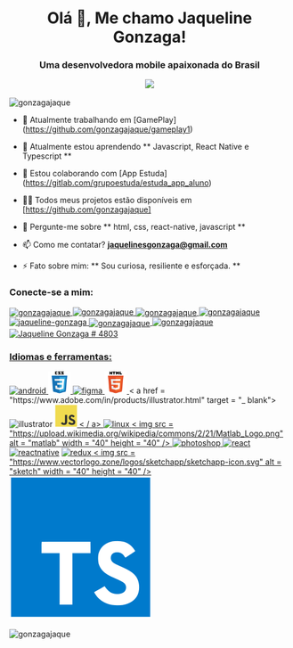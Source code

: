 <h1 align = "center"> Olá 👋, Me chamo Jaqueline Gonzaga! </h1>
<h3 align = "center"> Uma desenvolvedora mobile apaixonada do Brasil </h3>

<p align = "center"> <img src="https://media.giphy.com/media/L1R1tvI9svkIWwpVYr/giphy.gif" /> </p>

<p align = "left">
  <img src = "https://komarev.com/ghpvc/?username=gonzagajaque&label=Profile%20views&color=0e75b6&style=flat" alt = "gonzagajaque" />
</p>

- 🔭 Atualmente trabalhando em [GamePlay] (https://github.com/gonzagajaque/gameplay1)

- 🌱 Atualmente estou aprendendo ** Javascript, React Native e Typescript **

- 👯 Estou colaborando com [App Estuda] (https://gitlab.com/grupoestuda/estuda_app_aluno)

- 👨‍💻 Todos meus projetos estão disponíveis em [https://github.com/gonzagajaque]

- 💬 Pergunte-me sobre ** html, css, react-native, javascript **

- 📫 Como me contatar? **jaquelinesgonzaga@gmail.com**

- ⚡ Fato sobre mim: ** Sou curiosa, resiliente e esforçada. **

<h3 align = "left"> Conecte-se a mim: </h3>
<p align = "left">
<a href="https://codepen.io/gonzagajaque" target="blank"> <img align = "center" src = "https://raw.githubusercontent.com/rahuldkjain/github-profile-readme-generator /master/src/images/icons/Social/codepen.svg "alt =" gonzagajaque "height =" 30 "width =" 40 "/> </a>
<a href =" https://dev.to/gonzagajaque "target =" blank "> <img align =" center "src =" https://cdn.jsdelivr.net/npm/simple-icons@3.0.1/icons/dev-dot-to.svg "alt =" gonzagajaque "altura =" 30 "
<a href="https://twitter.com/gonzagajaque" target="blank"> <img align = "center" src = "https://raw.githubusercontent.com/rahuldkjain/github-profile-readme-generator /master/src/images/icons/Social/twitter.svg "alt =" gonzagajaque "height =" 30 "width =" 40 "/> </a>
<a href =" https://linkedin.com/in / gonzagajaque "target =" blank "> <img align =" center "src =" https://raw.githubusercontent.com/rahuldkjain/github-profile-readme-generator/master/src/images/icons/Social/linked -in-alt.svg "alt =" gonzagajaque "height =" 30 "width =" 40 "/> </a>
<a href =" https://stackoverflow.com/users/jaqueline-gonzaga "target =" em branco "> <img align =" center "src = "https://raw.githubusercontent.com/rahuldkjain/github-profile-readme-generator/master/src/images/icons/Social/stack-overflow.svg" alt = "jaqueline-gonzaga" height = "30 "largura =" 40 "/> </a>
<a href="https://fb.com/gonzagajaque" target="blank"> <img align = "center" src = "https://raw.githubusercontent.com/rahuldkjain/github-profile-readme-generator /master/src/images/icons/Social/facebook.svg "alt =" gonzagajaque "height =" 30 "width =" 40 "/> </a>
<a href =" https://instagram.com/gonzagajaque "target =" blank "> <img align =" center "src =" https://raw.githubusercontent.com/rahuldkjain/github-profile-readme-generator/master/src/images/icons/Social/instagram.svg "alt =" gonzagajaque "height =" 30 "width =" 40 "/> </a>
<a href="https://discord.gg/Jaqueline Gonzaga#4803" target="blank"> <img align = "center" src = "https: // raw.githubusercontent.com/rahuldkjain/github-profile-readme-generator/master/src/images/icons/Social/discord.svg "alt =" Jaqueline Gonzaga # 4803 "height =" 30 "width =" 40 "/> </ a>
</p>

<h3 align = "left"> Idiomas e ferramentas: </h3>
<p align = "left"> <a href="https://developer.android.com" target="_blank"> <img src = "https://raw.githubusercontent.com/devicons/devicon/master/ icons / android / android-original-wordmark.svg "alt =" android "width =" 40 "height =" 40 "/> </a> <a href =" https://www.w3schools.com/css/ "target =" _ blank "> <img src =" https://raw.githubusercontent.com/devicons/devicon/master/icons/css3/css3-original-wordmark.svg "alt =" css3 "width =" 40 " height = "40" /> </a> <a href="https://www.figma.com/" target="_blank"> <img src = "https://www.vectorlogo.zone/logos/ figma / figma-icon.svg "alt = "figma" width = "40" height = "40" /> </a> <a href="https://www.w3.org/html/" target="_blank"> <img src = " https://raw.githubusercontent.com/devicons/devicon/master/icons/html5/html5-original-wordmark.svg "alt =" html5 "width =" 40 "height =" 40 "/> </a> < a href = "https://www.adobe.com/in/products/illustrator.html" target = "_ blank"> <img src = "https://www.vectorlogo.zone/logos/adobe_illustrator/adobe_illustrator-icon .svg "alt =" illustrator "width =" 40 "height =" 40 "/> </a> <a href =" https://developer.mozilla.org/en-US/docs/Web/JavaScript "target = "_ em branco"> <img src = "https://raw.githubusercontent.com/devicons/devicon/master/icons/javascript/javascript-original.svg" alt = "javascript" width = "40" height = "40" /> < / a> <a href="https://www.linux.org/" target="_blank"> <img src = "https://raw.githubusercontent.com/devicons/devicon/master/icons/linux/ linux-original.svg "alt =" linux "width =" 40 "height =" 40 "/> </a> <a href="https://www.mathworks.com/" target="_blank"> < img src = "https://upload.wikimedia.org/wikipedia/commons/2/21/Matlab_Logo.png" alt = "matlab" width = "40" height = "40" /> </a> <a href = "https://www.photoshop.com/en" target = "_ blank"> <img src = "https://raw.githubusercontent.com/devicons/devicon/master/icons/photoshop/photoshop-line .svg "alt =" photoshop "width =" 40 "height =" 40 "/> </a> <a href="https://reactjs.org/" target="_blank"> <img src =" https : //raw.githubusercontent.com/devicons/devicon/master/icons/react/react-original-wordmark.svg "alt =" react "width =" 40 "height =" 40 "/> </a> <a href = "https://reactnative.dev/" target = "_ blank"> <img src = "https://reactnative.dev/img/header_logo.svg" alt = "reactnative" width = "40" height = " 40 "/></a> <a href="https://redux.js.org" target="_blank"> <img src = "https://raw.githubusercontent.com/devicons/devicon/master/icons/redux/ redux-original.svg "alt =" redux "width =" 40 "height =" 40 "/> </a> <a href="https://www.sketch.com/" target="_blank"> < img src = "https://www.vectorlogo.zone/logos/sketchapp/sketchapp-icon.svg" alt = "sketch" width = "40" height = "40" /> </a> <a href = " https://www.typescriptlang.org/ "target =" _ blank "> <img src =" https://raw.githubusercontent.com/devicons/devicon/master/icons/typescript/typescript-original.svg "alt = "typescript "largura =" 40 "altura =" 40 "/> </a> </p>

<p> <img align = "center" src = "https://github-readme-stats.vercel.app/api/top-langs?username=gonzagajaque&show_icons=true&locale=en&layout=compact" alt = "gonzagajaque" /> </p>
